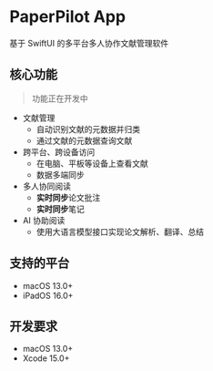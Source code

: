 # PaperPilot App

基于 SwiftUI 的多平台多人协作文献管理软件

## 核心功能

> 功能正在开发中

- 文献管理
  - 自动识别文献的元数据并归类
  - 通过文献的元数据查询文献
- 跨平台、跨设备访问
  - 在电脑、平板等设备上查看文献
  - 数据多端同步
- 多人协同阅读
  - **实时同步**论文批注
  - **实时同步**笔记
- AI 协助阅读
  - 使用大语言模型接口实现论文解析、翻译、总结

## 支持的平台

- macOS 13.0+
- iPadOS 16.0+

## 开发要求

- macOS 13.0+
- Xcode 15.0+
